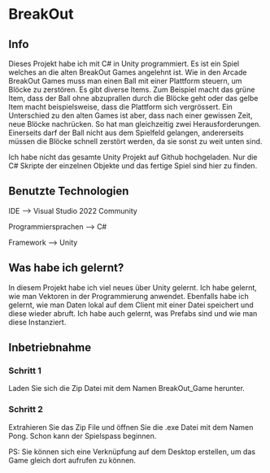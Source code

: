 # BreakOut

## Info
Dieses Projekt habe ich mit C# in Unity programmiert. Es ist ein Spiel welches an die alten BreakOut Games angelehnt ist. Wie in
den Arcade BreakOut Games muss man einen Ball mit einer Plattform steuern, um Blöcke zu zerstören. Es gibt diverse Items. Zum Beispiel
macht das grüne Item, dass der Ball ohne abzuprallen durch die Blöcke geht oder das gelbe Item macht beispielsweise, dass die Plattform sich vergrössert.
Ein Unterschied zu den alten Games ist aber, dass nach einer gewissen Zeit, neue Blöcke nachrücken. So hat man gleichzeitig zwei Herausforderungen. Einerseits darf
der Ball nicht aus dem Spielfeld gelangen, andererseits müssen die Blöcke schnell zerstört werden, da sie sonst zu weit unten sind.

Ich habe nicht das gesamte Unity Projekt auf Github hochgeladen. Nur die C# Skripte der einzelnen Objekte und das fertige Spiel sind hier zu finden.

## Benutzte Technologien

IDE --> Visual Studio 2022 Community

Programmiersprachen --> C#

Framework --> Unity

## Was habe ich gelernt?
In diesem Projekt habe ich viel neues über Unity gelernt. Ich habe gelernt, wie man Vektoren in der Programmierung anwendet. Ebenfalls
habe ich gelernt, wie man Daten lokal auf dem Client mit einer Datei speichert und diese wieder abruft. Ich habe auch gelernt, was Prefabs 
sind und wie man diese Instanziert. 

## Inbetriebnahme

### Schritt 1
Laden Sie sich die Zip Datei mit dem Namen BreakOut_Game herunter.

### Schritt 2
Extrahieren Sie das Zip File und öffnen Sie die .exe Datei mit dem Namen Pong. Schon kann der Spielspass beginnen.

PS: Sie können sich eine Verknüpfung auf dem Desktop erstellen, um das Game gleich dort aufrufen zu können. 

